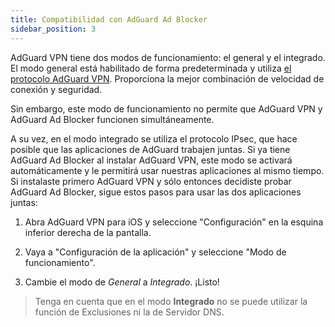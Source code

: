 ```yaml
---
title: Compatibilidad con AdGuard Ad Blocker
sidebar_position: 3
---
```


AdGuard VPN tiene dos modos de funcionamiento: el general y el integrado. El modo general está habilitado de forma predeterminada y utiliza [el protocolo AdGuard VPN](/general/adguard-vpn-protocol.mdx). Proporciona la mejor combinación de velocidad de conexión y seguridad.

Sin embargo, este modo de funcionamiento no permite que AdGuard VPN y AdGuard Ad Blocker funcionen simultáneamente.

A su vez, en el modo integrado se utiliza el protocolo IPsec, que hace posible que las aplicaciones de AdGuard trabajen juntas. Si ya tiene AdGuard Ad Blocker al instalar AdGuard VPN, este modo se activará automáticamente y le permitirá usar nuestras aplicaciones al mismo tiempo. Si instalaste primero AdGuard VPN y sólo entonces decidiste probar AdGuard Ad Blocker, sigue estos pasos para usar las dos aplicaciones juntas:

1. Abra AdGuard VPN para iOS y seleccione "Configuración" en la esquina inferior derecha de la pantalla.

2. Vaya a "Configuración de la aplicación" y seleccione "Modo de funcionamiento".

3. Cambie el modo de *General* a *Integrado*. ¡Listo!

> Tenga en cuenta que en el modo **Integrado** no se puede utilizar la función de Exclusiones ni la de Servidor DNS.